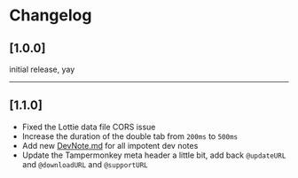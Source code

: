 # Changelog

## [1.0.0]
initial release, yay

---

## [1.1.0]
* Fixed the Lottie data file CORS issue
* Increase the duration of the double tab from `200ms` to `500ms`
* Add new [DevNote.md](https://github.com/felixfong227/e621_helper_tampermonkey/blob/master/docs/Development.md) for all impotent dev notes
* Update the Tampermonkey meta header a little bit, add back `@updateURL` and `@downloadURL` and `@supportURL`